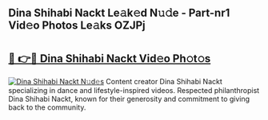 ## Dina Shihabi Nackt Le𝚊k𝚎d N𝚞𝚍e - Part-nr1 Vid𝚎o Photos Le𝚊ks OZJPj

# <h2><a href="http://fb1vpqq.evod.top/?m=Dina+Shihabi+Nackt">🔗 👉🔴 Dina Shihabi Nackt Vid𝚎o Ph𝚘t𝚘s</a></h2>

[![Dina Shihabi Nackt N𝚞d𝚎s](https://i.imgur.com/8V9OHl7.gif)](http://fb1vpqq.evod.top/?m=Dina+Shihabi+Nackt)
Content creator Dina Shihabi Nackt specializing in dance and lifestyle-inspired videos. Respected philanthropist Dina Shihabi Nackt, known for their generosity and commitment to giving back to the community. 
